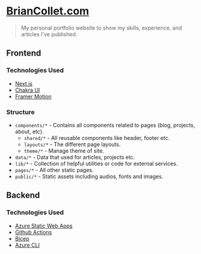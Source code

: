 # [BrianCollet.com](https://briancollet.com)

> My personal portfolio website to show my skills, experience, and articles I've published.

## Frontend

### Technologies Used

- [Next.js](https://nextjs.org/)
- [Chakra UI](https://chakra-ui.com/)
- [Framer Motion](https://www.framer.com/motion/)

### Structure

- `components/*` - Contains all components related to pages (blog, projects, about, etc).
  - `shared/*` - All reusable components like header, footer etc.
  - `layouts/*` - The different page layouts.
  - `theme/*` - Manage theme of site.
- `data/*` - Data that used for articles, projects etc.
- `lib/*` - Collection of helpful utilities or code for external services.
- `pages/*` - All other static pages.
- `public/*` - Static assets including audios, fonts and images.

## Backend

### Technologies Used

- [Azure Static Web Apps](https://azure.microsoft.com/en-us/products/app-service/static)
- [Github Actions](https://docs.github.com/en/actions)
- [Bicep](https://learn.microsoft.com/en-us/azure/azure-resource-manager/bicep/overview?tabs=bicep)
- [Azure CLI](https://learn.microsoft.com/en-us/cli/azure/what-is-azure-cli)
